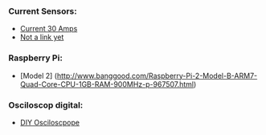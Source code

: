 ### Current Sensors:
* [Current 30 Amps](http://www.banggood.com/1PC-30A-New-Range-Current-Sensor-Module-for-ACS712-p-86583.html)
* [Not a link yet](http://google.ro)
### Raspberry Pi:
* [Model 2] (http://www.banggood.com/Raspberry-Pi-2-Model-B-ARM7-Quad-Core-CPU-1GB-RAM-900MHz-p-967507.html)
### Osciloscop digital:
* [DIY Osciloscpope](http://www.banggood.com/DIY-Digital-Oscilloscope-Kit-Electronic-Learning-Kit-p-969762.html?utm_source=google&utm_medium=cpc&utm_campaign=Celc-ad-rm2-DM-Oscilloscope&utm_content=hazel&utm_design=27&gclid=CPrTwdHz8MUCFdLLtAodKT8A9g)
